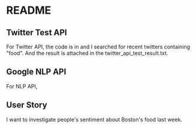 <h1> README </h1>

<h2>Twitter Test API</h2>

<p>
  For Twitter API, the code is in  and I searched for recent twitters containing "food". And the result is attached in the twitter_api_test_result.txt.
</p>

<h2>Google NLP API</h2>

<p>
  For NLP API, 
</p>

<h2>
  User Story
</h2>

<p>
  I want to investigate people's sentiment about Boston's food last week.
</p>

